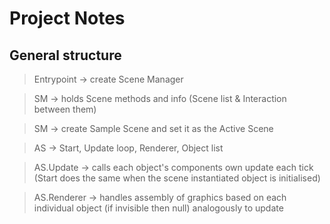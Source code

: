 # Project Notes

## General structure
> Entrypoint -> create Scene Manager

> SM -> holds Scene methods and info (Scene list & Interaction between them)

> SM -> create Sample Scene and set it as the Active Scene

> AS -> Start, Update loop, Renderer, Object list

> AS.Update -> calls each object's components own update each tick (Start does the same when the scene instantiated object is initialised)

> AS.Renderer -> handles assembly of graphics based on each individual object (if invisible then null) analogously to update

